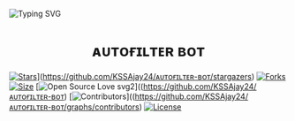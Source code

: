 ![Typing SVG](https://readme-typing-svg.herokuapp.com/?lines=ᴛʜɪs+ɪs+ᴀ+ᴀᴜᴛᴏғɪʟᴇʀ+ʙᴏᴛ!;ᴄʀᴇᴀᴛᴇᴅ+ʙʏ+ss+ʙᴏᴛs;ᴀ+ᴘᴏᴡᴇʀғᴜʟʟ+ᴛɢ+ᴀᴜᴛᴏғɪʟᴛᴇʀ+ʙᴏᴛ)</p>
<p align="center">

<h1 align="center">
  <b> ᴀᴜᴛᴏғɪʟᴛᴇʀ ʙᴏᴛ</b>
</h1>

[![Stars](https://img.shields.io/github/stars/MrMKN/PROFESSOR-BOT?style=flat-square&color=yellow)](https://github.com/KSSAjay24/ᴀᴜᴛᴏғɪʟᴛᴇʀ-ʙᴏᴛ?style=flat-square&color=yellow)](https://github.com/KSSAjay24/ᴀᴜᴛᴏғɪʟᴛᴇʀ-ʙᴏᴛ/stargazers)
[![Forks](https://img.shields.io/github/forks/KSSAjay24/ᴀᴜᴛᴏғɪʟᴛᴇʀ-ʙᴏᴛ??style=flat-square&color=orange)]((https://github.com/KSSAjay24)https://github.com/KSSAjay24/fork)
[![Size](https://img.shields.io/github/repo-size/KSSAjay24/ᴀᴜᴛᴏғɪʟᴛᴇʀ-ʙᴏᴛ?style=flat-square&color=green)](https://github.com/KSSAjay24/ᴀᴜᴛᴏғɪʟᴛᴇʀ-ʙᴏᴛ)
[![Open Source Love svg2](https://badges.frapsoft.com/os/v3/open-source.svg?v=103)]((https://github.com/KSSAjay24/ᴀᴜᴛᴏғɪʟᴛᴇʀ-ʙᴏᴛ) 
[![Contributors](https://img.shields.io/github/contributors/KSSAjay24/ᴀᴜᴛᴏғɪʟᴛᴇʀ-ʙᴏᴛ?style=flat-square&color=green)]((https://github.com/KSSAjay24/ᴀᴜᴛᴏғɪʟᴛᴇʀ-ʙᴏᴛ/graphs/contributors)
[![License](https://img.shields.io/badge/License-AGPL-blue)](https://github.com/KSSAjay24/ᴀᴜᴛᴏғɪʟᴛᴇʀ-ʙᴏᴛ/blob/main/LICENSE)
